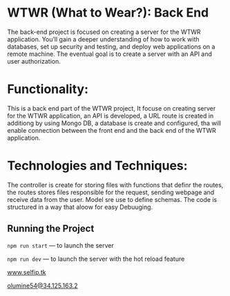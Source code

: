 # WTWR (What to Wear?): Back End

The back-end project is focused on creating a server for the WTWR application. You’ll gain a deeper understanding of how to work with databases, set up security and testing, and deploy web applications on a remote machine. The eventual goal is to create a server with an API and user authorization.

# Functionality:

This is a back end part of the WTWR project, It focuse on creating server for the WTWR application, an API is developed, a URL route is created in additiong by using Mongo DB, a database is create and configured, tha will enable connection between the front end and the back end of the WTWR application.

# Technologies and Techniques:

The controller is create for storing files with functions that definr the routes, the routes stores files responsible for the request, sending webpage and receive data from the user. Model sre use to define schemas. The code is structured in a way that aloow for easy Debuuging.

## Running the Project

`npm run start` — to launch the server

`npm run dev` — to launch the server with the hot reload feature

www.selfip.tk

olumine54@34.125.163.2
